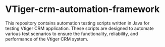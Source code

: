 # VTiger-crm-automation-framework
This repository contains automation testing scripts written in Java for testing Vtiger CRM application. These scripts are designed to automate various test scenarios to ensure the functionality, reliability, and performance of the Vtiger CRM system.
